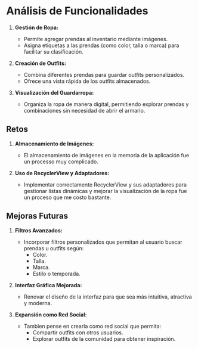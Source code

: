 # Análisis de Funcionalidades

1. **Gestión de Ropa:**
   - Permite agregar prendas al inventario mediante imágenes.
   - Asigna etiquetas a las prendas (como color, talla o marca) para facilitar su clasificación.

2. **Creación de Outfits:**
   - Combina diferentes prendas para guardar outfits personalizados.
   - Ofrece una vista rápida de los outfits almacenados.

3. **Visualización del Guardarropa:**
   - Organiza la ropa de manera digital, permitiendo explorar prendas y combinaciones sin necesidad de abrir el armario.

## Retos

1. **Almacenamiento de Imágenes:**
   - El almacenamiento de imágenes en la memoria de la aplicación fue un processo muy complicado.

2. **Uso de RecyclerView y Adaptadores:**
   - Implementar correctamente RecyclerView y sus adaptadores para gestionar listas dinámicas y mejorar la visualización de la ropa fue un proceso que me costo bastante.

## Mejoras Futuras

1. **Filtros Avanzados:**
   - Incorporar filtros personalizados que permitan al usuario buscar prendas u outfits según:
     - Color.
     - Talla.
     - Marca.
     - Estilo o temporada.

2. **Interfaz Gráfica Mejorada:**
   - Renovar el diseño de la interfaz para que sea más intuitiva, atractiva y moderna.

3. **Expansión como Red Social:**
   - Tambien pense en crearla como red social que permita:
     - Compartir outfits con otros usuarios.
     - Explorar outfits de la comunidad para obtener inspiración.

